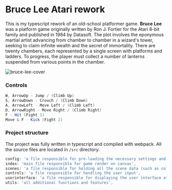 # Bruce Lee Atari rework

This is my typescript rework of an old-school platformer game. **Bruce Lee** was a platform game originally written by Ron J. Fortier for the Atari 8-bit family and published in 1984 by Datasoft. The plot involves the eponymous martial artist advancing from chamber to chamber in a wizard's tower, seeking to claim infinite wealth and the secret of immortality. There are twenty chambers, each represented by a single screen with platforms and ladders. To progress, the player must collect a number of lanterns suspended from various points in the chamber.

![bruce-lee-cover](https://i.imgur.com/MmzTukm.png)

### Controls
```c#
W, ArrowUp - Jump / (Climb Up)
S, ArrowDown - Crouch / (Climb Down)
A, ArrowLeft - Move Left / (Climb Left)
D, ArrowRight - Move Right / (Climb Right)
F - Hit (Fight 1)
Move & F - Kick (Fight 2)
```
### Project structure
The project was fully written in typescript and compiled with webpack. All the source files are located in `/src` directory.

```ts
config: 'a file responsible for pre-loading the necessary settings and game configuration',
index: 'main file responsible for game render on canvas',
scenes: 'a file responsible for holding all the scene data (such as colliders, triggers, traps, locations)',
controls: 'a file responsible for handling the user input',
userinterface: 'a file responsible for displaying the user interface at the top',
utils: 'all additional functions and features',
```

